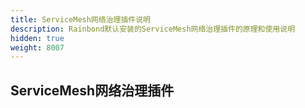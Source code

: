 ```yaml
---
title: ServiceMesh网络治理插件说明
description: Rainbond默认安装的ServiceMesh网络治理插件的原理和使用说明
hidden: true
weight: 8007
---
```


## ServiceMesh网络治理插件